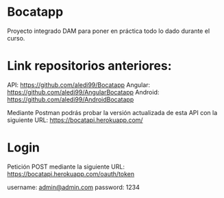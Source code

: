 # Bocatapp
Proyecto integrado DAM para poner en práctica todo lo dado durante el curso.

# Link repositorios anteriores:

API: https://github.com/aledi99/Bocatapp
Angular: https://github.com/aledi99/AngularBocatapp
Android: https://github.com/aledi99/AndroidBocatapp

Mediante Postman podrás probar la versión actualizada de esta API con la siguiente URL:
https://bocatapi.herokuapp.com/

# Login
Petición POST mediante la siguiente URL:
https://bocatapi.herokuapp.com/oauth/token

username: admin@admin.com
password: 1234

